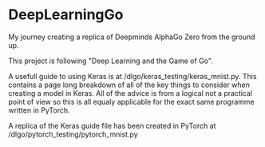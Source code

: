 # DeepLearningGo
My journey creating a replica of Deepminds AlphaGo Zero from the ground up.

This project is following "Deep Learning and the Game of Go".

A usefull guide to using Keras is at /dlgo/keras_testing/keras_mnist.py. This contains a page long breakdown of all of the key things to consider when creating a model in Keras. All of the advice is from a logical not a practical point of view so this is all equaly applicable for the exact same programme written in PyTorch.

A replica of the Keras guide file has been created in PyTorch at /dlgo/pytorch_testing/pytorch_mnist.py
